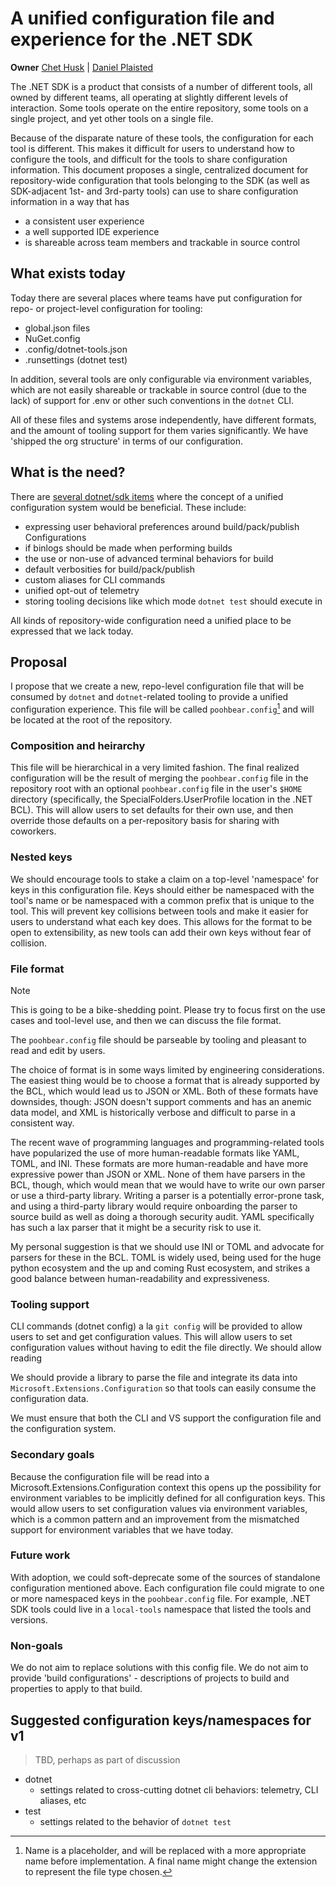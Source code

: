 # A unified configuration file and experience for the .NET SDK

**Owner** [Chet Husk](https://github.com/baronfel) | [Daniel Plaisted](https://github.com/dsplaisted)

The .NET SDK is a product that consists of a number of different tools, all owned by different teams, all operating at slightly different levels of interaction. Some tools operate on the entire repository, some tools on a single project, and yet other tools on a single file.

Because of the disparate nature of these tools, the configuration for each tool is different. This makes it difficult for users to understand how to configure the tools, and difficult for the tools to share configuration information. This document proposes a single, centralized document for repository-wide configuration that tools belonging to the SDK (as well as SDK-adjacent 1st- and 3rd-party tools) can use to share configuration information in a way that has

* a consistent user experience
* a well supported IDE experience
* is shareable across team members and trackable in source control

## What exists today

Today there are several places where teams have put configuration for repo- or project-level configuration for tooling:

* global.json files
* NuGet.config
* .config/dotnet-tools.json
* .runsettings (dotnet test)

In addition, several tools are only configurable via environment variables, which are not easily shareable or trackable in source control (due to the lack) of support for .env or other such conventions in the `dotnet` CLI.

All of these files and systems arose independently, have different formats, and the amount of tooling support for them varies significantly. We have 'shipped the org structure' in terms of our configuration.

## What is the need?

There are [several dotnet/sdk items](https://github.com/dotnet/sdk/issues?q=label%3Aconfig-system-candidate) where the concept of a unified configuration system would be beneficial. These include:

* expressing user behavioral preferences around build/pack/publish Configurations
* if binlogs should be made when performing builds
* the use or non-use of advanced terminal behaviors for build
* default verbosities for build/pack/publish
* custom aliases for CLI commands
* unified opt-out of telemetry
* storing tooling decisions like which mode `dotnet test` should execute in

All kinds of repository-wide configuration need a unified place to be expressed that we lack today.

## Proposal

I propose that we create a new, repo-level configuration file that will be consumed by `dotnet` and `dotnet`-related tooling to provide a unified configuration experience. This file will be called `poohbear.config`[^1] and will be located at the root of the repository.

### Composition and heirarchy

This file will be hierarchical in a very limited fashion. The final realized configuration will be the result of merging the `poohbear.config` file in the repository root with an optional `poohbear.config` file in the user's `$HOME` directory (specifically, the SpecialFolders.UserProfile location in the .NET BCL). This will allow users to set defaults for their own use, and then override those defaults on a per-repository basis for sharing with coworkers.

### Nested keys

We should encourage tools to stake a claim on a top-level 'namespace' for keys in this configuration file. Keys should either be namespaced with the tool's name or be namespaced with a common prefix that is unique to the tool. This will prevent key collisions between tools and make it easier for users to understand what each key does. This allows for the format to be open to extensibility, as new tools can add their own keys without fear of collision.

### File format

>[!NOTE]
> This is going to be a bike-shedding point. Please try to focus first on the use cases and tool-level use, and then we can discuss the file format.

The `poohbear.config` file should be parseable by tooling and pleasant to read and edit by users.

The choice of format is in some ways limited by engineering considerations. The easiest thing would be to choose a format that is already supported by the BCL, which would lead us to JSON or XML. Both of these formats have downsides, though: JSON doesn't support comments and has an anemic data model, and XML is historically verbose and difficult to parse in a consistent way.

The recent wave of programming languages and programming-related tools have popularized the use of more human-readable formats like YAML, TOML, and INI. These formats are more human-readable and have more expressive power than JSON or XML. None of them have parsers in the BCL, though, which would mean that we would have to write our own parser or use a third-party library. Writing a parser is a potentially error-prone task, and using a third-party library would require onboarding the parser to source build as well as doing a thorough security audit. YAML specifically has such a lax parser that it might be a security risk to use it.

My personal suggestion is that we should use INI or TOML and advocate for parsers for these in the BCL. TOML is widely used, being used for the huge python ecosystem and the up and coming Rust ecosystem, and strikes a good balance between human-readability and expressiveness.

### Tooling support

CLI commands (dotnet config) a la `git config` will be provided to allow users to set and get configuration values. This will allow users to set configuration values without having to edit the file directly. We should allow reading

We should provide a library to parse the file and integrate its data into `Microsoft.Extensions.Configuration` so that tools can easily consume the configuration data.

We must ensure that both the CLI and VS support the configuration file and the configuration system.

### Secondary goals

Because the configuration file will be read into a Microsoft.Extensions.Configuration context this opens up the possibility for environment variables to be implicitly defined for all configuration keys. This would allow users to set configuration values via environment variables, which is a common pattern and an improvement from the mismatched support for environment variables that we have today.

### Future work

With adoption, we could soft-deprecate some of the sources of standalone configuration mentioned above. Each configuration file could migrate to one or more namespaced keys in the `poohbear.config` file. For example, .NET SDK tools could live in a `local-tools` namespace that listed the tools and versions.

### Non-goals

We do not aim to replace solutions with this config file.
We do not aim to provide 'build configurations' - descriptions of projects to build and properties to apply to that build.

## Suggested configuration keys/namespaces for v1

> TBD, perhaps as part of discussion

* dotnet
  * settings related to cross-cutting dotnet cli behaviors: telemetry, CLI aliases, etc
* test
  * settings related to the behavior of `dotnet test`


[^1]: Name is a placeholder, and will be replaced with a more appropriate name before implementation. A final name might change the extension to represent the file type chosen.
